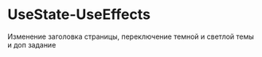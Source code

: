 # UseState-UseEffects
Изменение заголовка страницы, переключение темной и светлой темы и доп задание
